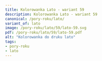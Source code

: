```yaml
---
title: Kolorowanka Lato - wariant 59
description: Kolorowanka Lato - wariant 59
canonical: /pory-roku/lato/
variant_of: lato
image: /pory-roku/lato/59/lato-59.svg
pdf: /pory-roku/lato/59/lato-59.pdf
alt: "Kolorowanka do druku lato"
tags:
- pory-roku
- lato
---
```

